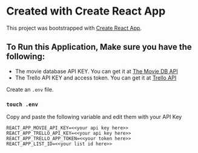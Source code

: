 # Created with Create React App

This project was bootstrapped with [Create React App](https://github.com/facebook/create-react-app).

## To Run this Application, Make sure you have the following:
- The movie database API KEY. You can get it at [The Movie DB API](https://developers.themoviedb.org/3/movies/get-movie-details)
- The Trello API KEY and access token. You can get it at  [Trello API](https://developer.atlassian.com/cloud/trello/rest/api-group-cards/)

Create an `.env` file.
### `touch .env`

Copy and paste the following variable and edit them with your API Key

```
REACT_APP_MOVIE_API_KEY=<<your api key here>>
REACT_APP_TRELLO_API_KEY=<<your api key here>>
REACT_APP_TRELLO_APP_TOKEN=<<your token here>>
REACT_APP_LIST_ID=<<your list id here>>

```
